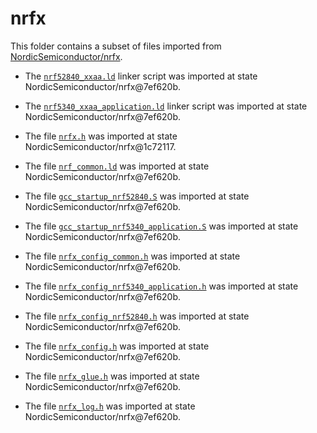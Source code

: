 <!--
SPDX-FileCopyrightText: 2023 Fraunhofer-Gesellschaft zur Förderung der angewandten Forschung e.V.
SPDX-License-Identifier: BSD-3-Clause
-->
# nrfx

This folder contains a subset of files imported from [NordicSemiconductor/nrfx](https://github.com/NordicSemiconductor/nrfx).

- The [`nrf52840_xxaa.ld`](https://github.com/NordicSemiconductor/nrfx/blob/7ef620bedd3fd41828e0f81523a1d08a986b8a0e/mdk/nrf52840_xxaa.ld) linker script was imported at state NordicSemiconductor/nrfx@7ef620b.

- The [`nrf5340_xxaa_application.ld`](https://github.com/NordicSemiconductor/nrfx/blob/7ef620bedd3fd41828e0f81523a1d08a986b8a0e/mdk/nrf5340_xxaa_application.ld) linker script was imported at state NordicSemiconductor/nrfx@7ef620b.

- The file [`nrfx.h`](https://github.com/NordicSemiconductor/nrfx/blob/1c721175f22dbb1bf125a570a427b53f810881bb/nrfx.h) was imported at state NordicSemiconductor/nrfx@1c72117.

- The file [`nrf_common.ld`](https://github.com/NordicSemiconductor/nrfx/blob/7ef620bedd3fd41828e0f81523a1d08a986b8a0e/mdk/nrf_common.ld) was imported at state NordicSemiconductor/nrfx@7ef620b.

- The file [`gcc_startup_nrf52840.S`](https://github.com/NordicSemiconductor/nrfx/blob/7ef620bedd3fd41828e0f81523a1d08a986b8a0e/mdk/gcc_startup_nrf52840.S) was imported at state NordicSemiconductor/nrfx@7ef620b.

- The file [`gcc_startup_nrf5340_application.S`](https://github.com/NordicSemiconductor/nrfx/blob/7ef620bedd3fd41828e0f81523a1d08a986b8a0e/mdk/gcc_startup_nrf5340_application.S) was imported at state NordicSemiconductor/nrfx@7ef620b.

- The file [`nrfx_config_common.h`](https://github.com/NordicSemiconductor/nrfx/blob/7ef620bedd3fd41828e0f81523a1d08a986b8a0e/templates/nrfx_config_common.h) was imported at state NordicSemiconductor/nrfx@7ef620b.

- The file [`nrfx_config_nrf5340_application.h`](https://github.com/NordicSemiconductor/nrfx/blob/7ef620bedd3fd41828e0f81523a1d08a986b8a0e/templates/nrfx_config_nrf5340_application.h) was imported at state NordicSemiconductor/nrfx@7ef620b.

- The file [`nrfx_config_nrf52840.h`](https://github.com/NordicSemiconductor/nrfx/blob/7ef620bedd3fd41828e0f81523a1d08a986b8a0e/templates/nrfx_config_nrf52840.h) was imported at state NordicSemiconductor/nrfx@7ef620b.

- The file [`nrfx_config.h`](https://github.com/NordicSemiconductor/nrfx/blob/7ef620bedd3fd41828e0f81523a1d08a986b8a0e/templates/nrfx_config.h) was imported at state NordicSemiconductor/nrfx@7ef620b.

- The file [`nrfx_glue.h`](https://github.com/NordicSemiconductor/nrfx/blob/7ef620bedd3fd41828e0f81523a1d08a986b8a0e/templates/nrfx_glue.h) was imported at state NordicSemiconductor/nrfx@7ef620b.

- The file [`nrfx_log.h`](https://github.com/NordicSemiconductor/nrfx/blob/7ef620bedd3fd41828e0f81523a1d08a986b8a0e/templates/nrfx_log.h) was imported at state NordicSemiconductor/nrfx@7ef620b.
